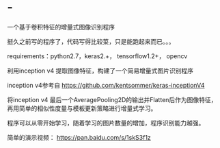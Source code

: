 # -
一个基于卷积特征的增量式图像识别程序

挺久之前写的程序了，代码写得比较菜，只是能跑起来而已。。。

requirements：python2.7，keras2.+， tensorflow1.2+， opencv 

利用inception v4 提取图像特征，构建了一个简易增量式图片识别程序

inception v4参考自 https://github.com/kentsommer/keras-inceptionV4

将inception v4 最后一个AveragePooling2D的输出并Flatten后作为图像特征，再用简单的相似性度量与模板更新策略进行增量式学习。

程序可以从零开始学习，随着学习的图片数量的增加，程序识别能力越强。

简单的演示视频： https://pan.baidu.com/s/1skS3f1z
